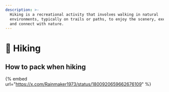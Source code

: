 ```yaml
---
description: >-
  Hiking is a recreational activity that involves walking in natural
  environments, typically on trails or paths, to enjoy the scenery, exercise,
  and connect with nature.
---
```


# 🥾 Hiking

## How to pack when hiking

{% embed url="https://x.com/Rainmaker1973/status/1800920659662676109" %}
